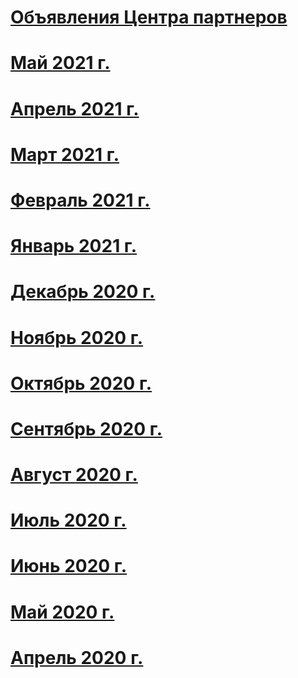 # [Объявления Центра партнеров](index.md)
# [Май 2021 г.](2021-may.md)
# [Апрель 2021 г.](2021-april.md)
# [Март 2021 г.](2021-march.md)
# [Февраль 2021 г.](2021-february.md)
# [Январь 2021 г.](2021-january.md)
# [Декабрь 2020 г.](2020-december.md)
# [Ноябрь 2020 г.](2020-november.md)
# [Октябрь 2020 г.](2020-october.md)
# [Сентябрь 2020 г.](2020-september.md)
# [Август 2020 г.](2020-august.md)
# [Июль 2020 г.](2020-july.md)
# [Июнь 2020 г.](2020-june.md)
# [Май 2020 г.](2020-may.md)
# [Апрель 2020 г.](2020-april.md)
